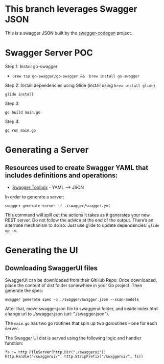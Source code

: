 # This branch leverages Swagger JSON
This is a swagger JSON built by the [swagger-codegen](https://github.com/swagger-api/swagger-codegen) project.

# Swagger Server POC

Step 1: Install go-swagger

* `
brew tap go-swagger/go-swagger && 
brew install go-swagger
`

Step 2: Install dependencies using Glide (install using `brew install glide`)

`glide install`

Step 3:

`go build main.go`

Step 4: 

`go run main.go`

# Generating a Server

## Resources used to create Swagger YAML that includes definitions and operations:
* [Swagger Toolbox](https://swagger-toolbox.firebaseapp.com/) - YAML --> JSON

In order to generate a server:

`swagger generate server -f ./swagger/swagger.yml`

This command will spill out the actions it takes as it generates your new REST server. Do not follow the advice at the end of the output. There’s an alternate mechanism to do so. Just use glide to update dependencies: `glide up -v`.


# Generating the UI

## Downloading SwaggerUI files

SwaggerUI can be downloaded from their GitHub Repo. Once downloaded, place the content of dist folder somewhere in your Go project. Then generate the spec:

`swagger generate spec -o ./swagger/swagger.json --scan-models`

After that, move swagger.json file to swaggerui folder, and inside index.html change url to ./swagger.json (url: "./swagger.json").

The `main.go` has two go routines that spin up two goroutines - one for each server. 

The Swagger UI dist is served using the following logic and handler function:

```
fs := http.FileServer(http.Dir("./swaggerui"))
http.Handle("/swaggerui/", http.StripPrefix("/swaggerui/", fs))
```